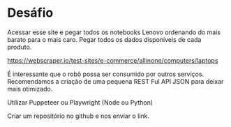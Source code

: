 # Desáfio
Acessar esse site e pegar todos os notebooks Lenovo ordenando do mais barato para o mais caro. Pegar todos os dados disponíveis de cada produto.

https://webscraper.io/test-sites/e-commerce/allinone/computers/laptops

É interessante que o robô possa ser consumido por outros serviços. Recomendamos a criação de uma pequena REST Ful API JSON para deixar mais otimizado.

Utilizar Puppeteer ou Playwright (Node ou Python)

Criar um repositório no github e nos enviar o link.